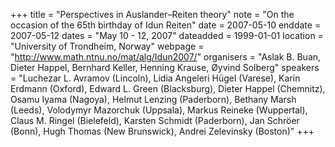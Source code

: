 +++
title = "Perspectives in Auslander–Reiten theory"
note = "On the occasion of the 65th birthday of Idun Reiten"
date = 2007-05-10
enddate = 2007-05-12
dates = "May 10 - 12, 2007"
dateadded = 1999-01-01
location = "University of Trondheim, Norway"
webpage = "http://www.math.ntnu.no/mat/alg/Idun2007/"
organisers = "Aslak B. Buan, Dieter Happel, Bernhard Keller, Henning Krause, Øyvind Solberg"
speakers = "Luchezar L. Avramov (Lincoln), Lidia Angeleri Hügel (Varese), Karin Erdmann (Oxford), Edward L. Green (Blacksburg), Dieter Happel (Chemnitz), Osamu Iyama (Nagoya), Helmut Lenzing (Paderborn), Bethany Marsh (Leeds), Volodymyr Mazorchuk (Uppsala), Markus Reineke (Wuppertal), Claus M. Ringel (Bielefeld), Karsten Schmidt (Paderborn), Jan Schröer (Bonn), Hugh Thomas (New Brunswick), Andrei Zelevinsky (Boston)"
+++
